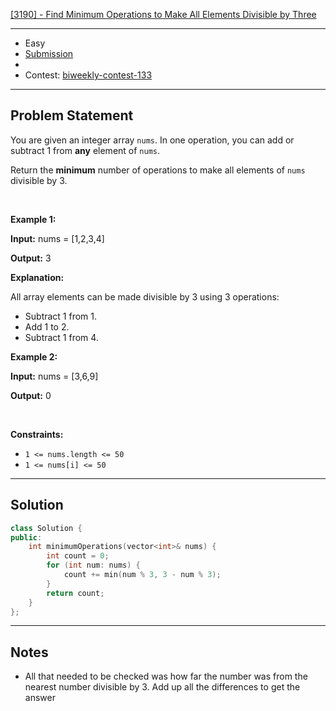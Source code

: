 [[3190] - Find Minimum Operations to Make All Elements Divisible by Three](https://leetcode.com/problems/find-minimum-operations-to-make-all-elements-divisible-by-three)

---

- Easy
- [Submission](https://leetcode.com/problems/find-minimum-operations-to-make-all-elements-divisible-by-three/submissions/1296694887/)
- 
- Contest: [biweekly-contest-133](https://leetcode.com/contest/biweekly-contest-133/)

---

## Problem Statement

<p>You are given an integer array <code>nums</code>. In one operation, you can add or subtract 1 from <strong>any</strong> element of <code>nums</code>.</p>

<p>Return the <strong>minimum</strong> number of operations to make all elements of <code>nums</code> divisible by 3.</p>

<p>&nbsp;</p>
<p><strong class="example">Example 1:</strong></p>

<div class="example-block">
<p><strong>Input:</strong> <span class="example-io">nums = [1,2,3,4]</span></p>

<p><strong>Output:</strong> <span class="example-io">3</span></p>

<p><strong>Explanation:</strong></p>

<p>All array elements can be made divisible by 3 using 3 operations:</p>

<ul>
	<li>Subtract 1 from 1.</li>
	<li>Add 1 to 2.</li>
	<li>Subtract 1 from 4.</li>
</ul>
</div>

<p><strong class="example">Example 2:</strong></p>

<div class="example-block">
<p><strong>Input:</strong> <span class="example-io">nums = [3,6,9]</span></p>

<p><strong>Output:</strong> <span class="example-io">0</span></p>
</div>

<p>&nbsp;</p>
<p><strong>Constraints:</strong></p>

<ul>
	<li><code>1 &lt;= nums.length &lt;= 50</code></li>
	<li><code>1 &lt;= nums[i] &lt;= 50</code></li>
</ul>


---

## Solution

```cpp
class Solution {
public:
    int minimumOperations(vector<int>& nums) {
        int count = 0;
        for (int num: nums) {
            count += min(num % 3, 3 - num % 3);
        }
        return count;
    }
};
```

---

## Notes

- All that needed to be checked was how far the number was from the nearest number divisible by 3. Add up all the differences to get the answer
